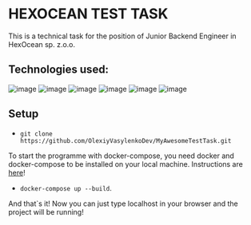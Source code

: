 # HEXOCEAN TEST TASK
This is a technical task for the position of Junior Backend Engineer in HexOcean sp. z.o.o.
## Technologies used:
![image](https://img.shields.io/badge/Python-FFD43B?style=for-the-badge&logo=python&logoColor=white)
![image](https://img.shields.io/badge/Django-092E20?style=for-the-badge&logo=django&logoColor=white)
![image](https://img.shields.io/badge/Nginx-009639?style=for-the-badge&logo=nginx&logoColor=white)
![image](https://img.shields.io/badge/celery-%2337814A.svg?&style=for-the-badge&logo=celery&logoColor=white)
![image](https://img.shields.io/badge/redis-%23DD0031.svg?&style=for-the-badge&logo=redis&logoColor=white)
![image](https://img.shields.io/badge/Docker-2CA5E0?style=for-the-badge&logo=docker&logoColor=white)

## Setup
* ```git clone https://github.com/OlexiyVasylenkoDev/MyAwesomeTestTask.git```

To start the programme with docker-compose, you need docker and docker-compose to be installed on your local machine. Instructions are [here](https://docs.docker.com/compose/install/)!

* ```docker-compose up --build```.

And that`s it! Now you can just type localhost in your browser and the project will be running!
